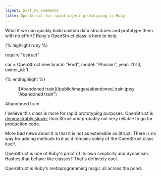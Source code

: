 ```yaml
---
layout: post_no_comments
title: OpenStruct for rapid object prototyping in Ruby
---
```


<span class="drops">W</span>hat if we can quickly build custom data structures and prototype them with no effort? Ruby's <span class="small_code">OpenStruct</span> class is here to help.

{% highlight ruby %}

require "ostruct"

car = OpenStruct.new brand: "Ford", model: "Phusion", year: 2013, owner_id: 1

{% endhighlight %}

<figure>
  ![Abandoned train](/public/images/abandoned_train.jpeg "Abandoned train")
</figure>

<span class="image_caption">Abandoned train</span>

I believe this class is more for rapid prototyping purposes. <span class="small_code">OpenStruct</span> is [demonstrably slower] than <span class="small_code">Struct</span> and probably not very reliable to go for production code.

More bad news about it is that it is not as extensible as <span class="small_code">Struct</span>. There is no way for adding methods to it as it remains solely of the <span class="small_code">OpenStruct</span> class itself.

<span class="small_code">OpenStruct</span> is one of Ruby's proof of its own simplicity and dynamism. Hashes that behave like classes? That's definitely cool.

<span class="small_code">OpenStruct</span> is Ruby's metaprogramming magic all across the pond.

[demonstrably slower]: http://stackoverflow.com/questions/1177594/ruby-struct-vs-openstruct